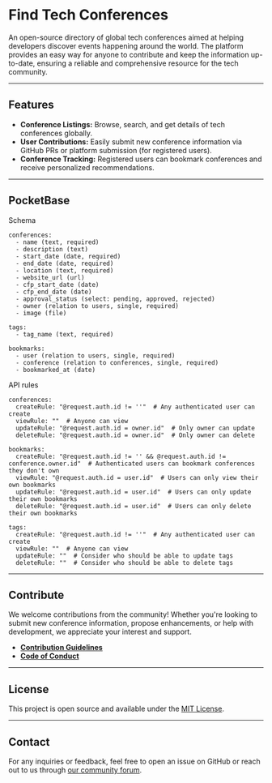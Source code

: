 # Find Tech Conferences

An open-source directory of global tech conferences aimed at helping
developers discover events happening around the world. The platform
provides an easy way for anyone to contribute and keep the information
up-to-date, ensuring a reliable and comprehensive resource for the
tech community.

---

## Features

- **Conference Listings:** Browse, search, and get details of tech
  conferences globally.
- **User Contributions:** Easily submit new conference information via
  GitHub PRs or platform submission (for registered users).
- **Conference Tracking:** Registered users can bookmark conferences
  and receive personalized recommendations.

---

## PocketBase

Schema

```text
conferences:
  - name (text, required)
  - description (text)
  - start_date (date, required)
  - end_date (date, required)
  - location (text, required)
  - website_url (url)
  - cfp_start_date (date)
  - cfp_end_date (date)
  - approval_status (select: pending, approved, rejected)
  - owner (relation to users, single, required)
  - image (file)

tags:
  - tag_name (text, required)

bookmarks:
  - user (relation to users, single, required)
  - conference (relation to conferences, single, required)
  - bookmarked_at (date)
```

API rules

```text
conferences:
  createRule: "@request.auth.id != ''"  # Any authenticated user can create
  viewRule: ""  # Anyone can view
  updateRule: "@request.auth.id = owner.id"  # Only owner can update
  deleteRule: "@request.auth.id = owner.id"  # Only owner can delete

bookmarks:
  createRule: "@request.auth.id != '' && @request.auth.id != conference.owner.id"  # Authenticated users can bookmark conferences they don't own
  viewRule: "@request.auth.id = user.id"  # Users can only view their own bookmarks
  updateRule: "@request.auth.id = user.id"  # Users can only update their own bookmarks
  deleteRule: "@request.auth.id = user.id"  # Users can only delete their own bookmarks

tags:
  createRule: "@request.auth.id != ''"  # Any authenticated user can create
  viewRule: ""  # Anyone can view
  updateRule: ""  # Consider who should be able to update tags
  deleteRule: ""  # Consider who should be able to delete tags
```

---

## Contribute

We welcome contributions from the community! Whether you're looking to
submit new conference information, propose enhancements, or help with
development, we appreciate your interest and support.

- [**Contribution Guidelines**](./docs/contribution-guidelines.md)
- [**Code of Conduct**](./docs/code-of-conduct.md)

---

## License

This project is open source and available under the
[MIT License](LICENSE).

---

## Contact

For any inquiries or feedback, feel free to open an issue on GitHub or
reach out to us through [our community forum](#).
